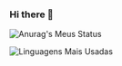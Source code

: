 ### Hi there 👋

![Anurag's Meus Status ](https://github-readme-stats.vercel.app/api?username=Arthur-Prates&show_icons=true&bg_color=00000000)

![Linguagens Mais Usadas](https://github-readme-stats.vercel.app/api/top-langs/?username=anuraghazra&layout=compact)
